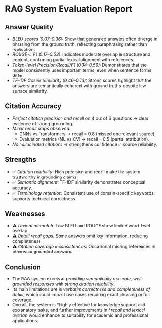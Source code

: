 # RAG System Evaluation Report  

## Answer Quality  
- *BLEU scores (0.07–0.36):* Show that generated answers often diverge in phrasing from the ground truth, reflecting paraphrasing rather than replication.  
- *ROUGE-L F1 (0.17–0.53):* Indicates moderate overlap in structure and content, confirming partial lexical alignment with references.  
- *Token-level Precision/Recall/F1 (0.34–0.59):* Demonstrates that the model consistently uses important terms, even when sentence forms differ.  
- *TF-IDF Cosine Similarity (0.46–0.73):* Strong scores highlight that the answers are semantically coherent with ground truths, despite low surface similarity.  

## Citation Accuracy  
- *Perfect citation precision and recall* on 4 out of 6 questions → clear evidence of strong grounding.  
- *Minor recall drops observed:*  
  - CNNs vs Transformers → recall = 0.8 (missed one relevant source).  
  - Evaluation metrics (ML vs CV) → recall = 0.5 (partial attribution).  
- *No hallucinated citations* → strengthens confidence in source reliability.  

## Strengths  
- ✅ *Citation reliability:* High precision and recall make the system trustworthy in grounding claims.  
- ✅ *Semantic alignment:* TF-IDF similarity demonstrates conceptual accuracy.  
- ✅ *Terminology retention:* Consistent use of domain-specific keywords supports technical correctness.  

## Weaknesses  
- ⚠ *Lexical mismatch:* Low BLEU and ROUGE show limited word-level overlap.  
- ⚠ *Detail recall gaps:* Some answers omit key information, reducing completeness.  
- ⚠ *Citation coverage inconsistencies:* Occasional missing references in otherwise grounded answers.  

## Conclusion  
- The RAG system excels at *providing semantically accurate, well-grounded responses with strong citation reliability*.  
- Its main limitations are in *verbatim correctness and completeness of detail*, which could impact use cases requiring exact phrasing or full coverage.  
- Overall, the system is *highly effective for knowledge support and explanatory tasks, and further improvements in **recall and lexical overlap* would enhance its suitability for academic and professional applications.
